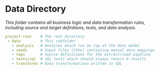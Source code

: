 # Data Directory

_This folder contains all business logic and data transformation rules, including source and target definitions, tests, and data analysis._

```yml
project-root    # The root directory
 - data         # This subfolder
   - analysis   # Analyses which run on top of the data model
   - seeds      # Input files (CSVs) containing manual data mappings
   - taps       # Source definitions for the extract/load pipeline
   - tests/sql  # SQL tests which should always return 0 results
   - transforms # Data transformations written in SQL
```
